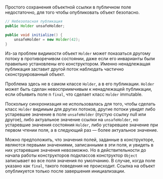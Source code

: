 Простого сохранения объектной ссылки в публичном поле недостаточно, для того чтобы
опубликовать объект безопасно.

```java
// Небезопасная публикация
public Holder unsafeHolder;

public void initialize() {
    unsafeHolder = new Holder(42);
}
```

Из-за проблем видимости объект `Holder` может показаться другому потоку в противоречивом состоянии,
даже если его инварианты были правильно установлены его конструктором. Именно ненадлежащая публикация
заставит другой поток наблюдать частично сконструированный объект.

Проблема здесь не в самом классе `Holder`, а в его публикации. `Holder` может быть сделан
невосприимчивым к ненадлежащей публикации, если объявить поле n `final`, что сделает
класс `Holder` immutable.

Поскольку синхронизация не использовалась для того, чтобы сделать
класс `Holder` видимым для других потоков, другие потоки увидят либо
устаревшее значение в поле `unsafeHolder` (пустую ссылку null или другое),
либо актуальное значение ссылки на `unsafeHolder`, но устаревшие значения
состояния `Holder`, либо устаревшее значение при первом чтении поля,
а в следующий раз — более актуальное значение.

Можно предположить, что значения полей, заданные в конструкторе, являются
первыми значениями, записанными в эти поля, и увидеть в них устаревшие
значения невозможно. Но в действительности до начала работы конструкторов
подклассов конструктор `Object` записывает во все поля значения по умолчанию.
В случае, когда поле указано как `final`, такого поведения не происходит.
Ссылка на объект опубликуется только после завершения инициализации.